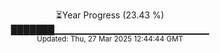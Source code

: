 <p align="center">
⏳Year Progress (23.43 %) <br>
███████▁▁▁▁▁▁▁▁▁▁▁▁▁▁▁▁▁▁▁▁▁▁▁ <br>
<sub>Updated: Thu, 27 Mar 2025 12:44:44 GMT</sub>
</p>

